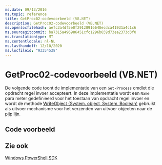 ```yaml
---
ms.date: 09/13/2016
ms.topic: reference
title: GetProc02-codevoorbeeld (VB.NET)
description: GetProc02-codevoorbeeld (VB.NET)
ms.openlocfilehash: aefc3a4df5e0f29120916648ecdca41931a4c1c6
ms.sourcegitcommit: ba7315a496986451cfc1296b659d73ea2373d3f0
ms.translationtype: MT
ms.contentlocale: nl-NL
ms.lasthandoff: 12/10/2020
ms.locfileid: "93354538"
---
```

# <a name="getproc02-vbnet-sample-code"></a>GetProc02-codevoorbeeld (VB.NET)

De volgende code toont de implementatie van een `Get-Process` cmdlet die opdracht regel invoer accepteert. In deze implementatie wordt een `Name` para meter gedefinieerd voor het toestaan van opdracht regel invoer en wordt de methode [WriteObject (System. object, System. Boolean)](/dotnet/api/system.management.automation.cmdlet.writeobject#System_Management_Automation_Cmdlet_WriteObject_System_Object_System_Boolean_) gebruikt als uitvoer mechanisme voor het verzenden van uitvoer objecten naar de pijp lijn.

## <a name="code-sample"></a>Code voorbeeld

<!-- TODO!!!: review snippet reference  [!CODE [Msh_samplesgetproc02#getproc02vball](Msh_samplesgetproc02#getproc02vball)]  -->

## <a name="see-also"></a>Zie ook

[Windows PowerShell SDK](../windows-powershell-reference.md)
